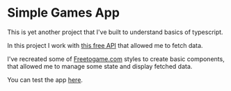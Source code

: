 # Simple Games App 

This is yet another project that I've built to understand basics of typescript.

In this project I work with [this free API](https://rapidapi.com/digiwalls/api/free-to-play-games-database) that allowed me to fetch data.

I've recreated some of [Freetogame.com](https://www.freetogame.com/) styles to create basic components, that allowed me to manage some state and display fetched data.

You can test the app [here](https://manchini1337.github.io/games-app/).




